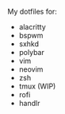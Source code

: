 My dotfiles for:
- alacritty
- bspwm
- sxhkd
- polybar
- vim
- neovim
- zsh
- tmux (WIP)
- rofi
- handlr

